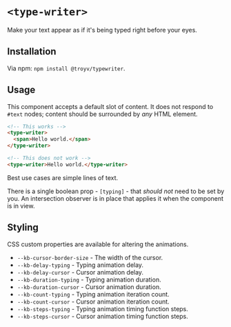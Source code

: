 # `<type-writer>`

Make your text appear as if it's being typed right before your eyes.

## Installation

Via npm: `npm install @troyv/typewriter`.

## Usage

This component accepts a default slot of content. It does not respond to `#text` nodes; content should be surrounded by _any_ HTML element.

```html
<!-- This works -->
<type-writer>
  <span>Hello world.</span>
</type-writer>

<!-- This does not work -->
<type-writer>Hello world.</type-writer>
```

Best use cases are simple lines of text.

There is a single boolean prop - `[typing]` - that _should not_ need to be set by you. An intersection observer is in place that applies it when the component is in view.

## Styling

CSS custom properties are available for altering the animations.

- `--kb-cursor-border-size` - The width of the cursor.
- `--kb-delay-typing` - Typing animation delay.
- `--kb-delay-cursor` - Cursor animation delay.
- `--kb-duration-typing` - Typing animation duration.
- `--kb-duration-cursor` - Cursor animation duration.
- `--kb-count-typing` - Typing animation iteration count.
- `--kb-count-cursor` - Cursor animation iteration count.
- `--kb-steps-typing` - Typing animation timing function steps.
- `--kb-steps-cursor` - Cursor animation timing function steps.
